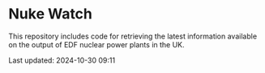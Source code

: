 # Nuke Watch

This repository includes code for retrieving the latest information available on the output of EDF nuclear power plants in the UK.

Last updated: 2024-10-30 09:11